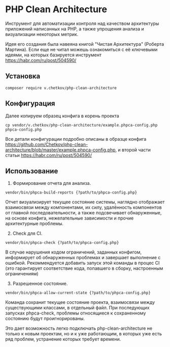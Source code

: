 # PHP Clean Architecture
Инструмент для автоматизации контроля над качеством архитектуры приложений написанных на PHP, а также упрощения анализа и визуализации некоторых метрик.

Идея его создания была навеяна книгой "Чистая Архитектура" (Роберта Мартина). 
Если еще не читал можешь ознакомиться с её ключевыми идеями, 
на которых базируется инструмент https://habr.com/ru/post/504590/

## Установка
```shell script
composer require v.chetkov/php-clean-architecture
```

## Конфигурация
Далее копируем образец конфига в корень проекта
```shell script
cp vendor/v.chetkov/php-clean-architecture/example.phpca-config.php phpca-config.php
```

Все детали конфигурации подробно описаны в образце конфига https://github.com/Chetkov/php-clean-architecture/blob/master/example.phpca-config.php, и второй части статьи https://habr.com/ru/post/504590/

## Использование

1. Формирование отчета для анализа.
```shell script
vendor/bin/phpca-build-reports {?path/to/phpca-config.php}
```
Отчет визуализирует текущее состояние системы, наглядно отображает взаимосвязи между компонентами, их силу, удалённость 
компонентов от главной последовательности, а также подсвечивает обнаруженные, на основе конфига, нежелательные зависимости 
и прочие архитектурные проблемы.
 
2. Check для CI.
```shell script
vendor/bin/phpca-check {?path/to/phpca-config.php}
```
В случае нарушения кодом ограничений, заданных конфигом, информирует об обнаруженных проблемах и завершает выполнение с ошибкой. 
Рекоммендуется добавить запуск этой команды в процес CI (это гарантирует соответствие кода, попавшего в сборку, настроенным ограничениям)

3. Разрешенное состояние.
```shell script
vendor/bin/phpca-allow-current-state {?path/to/phpca-config.php}
```
Команда сохранит текущее состояние проекта, взаимосвязи между существующими классами, в отдельный файл. При последующих запусках phpca-check, проблемы  относящиеся к сохраненному состоянию будут проигнорированы.

Это дает возможность легко подключать php-clean-architecture не только к новым проектам, но и к уже работающим, в которых уже есть ряд проблем, устранение которых требует времени.
